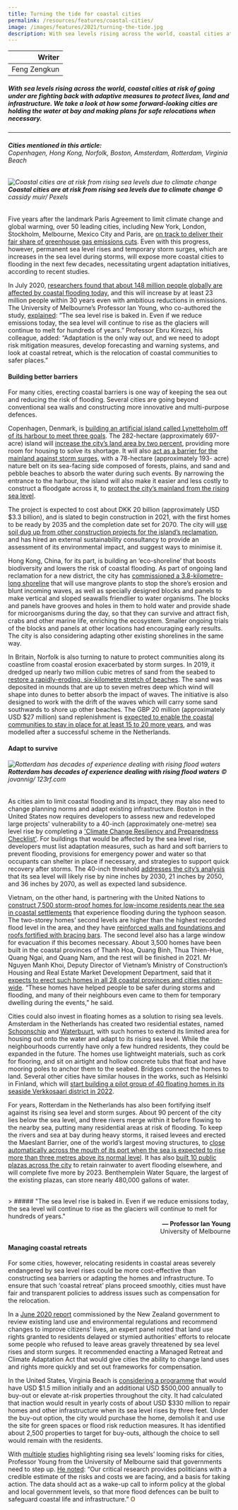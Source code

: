 ```yaml
---
title: Turning the tide for coastal cities
permalink: /resources/features/coastal-cities/
image: /images/features/2021/turning-the-tide.jpg
description: With sea levels rising across the world, coastal cities at risk of going under are fighting back with adaptive measures to protect lives, land and infrastructure. We take a look at how some forward-looking cities are holding the water at bay and making plans for safe relocations when necessary.
---
```


| Writer |
|---:|
| Feng Zengkun |

##### With sea levels rising across the world, coastal cities at risk of going under are fighting back with adaptive measures to protect lives, land and infrastructure. We take a look at how some forward-looking cities are holding the water at bay and making plans for safe relocations when necessary.

---

###### **Cities mentioned in this article:** <br> Copenhagen, Hong Kong, Norfolk, Boston, Amsterdam, Rotterdam, Virginia Beach

###### ![Coastal cities are at risk from rising sea levels due to climate change](/images/features/2021/turning-the-tide.jpg/)**Coastal cities are at risk from rising sea levels due to climate change** © cassidy muir/ Pexels

Five years after the landmark Paris Agreement to limit climate change and global warming, over 50 leading cities, including New York, London, Stockholm, Melbourne, Mexico City and Paris, are [on track to deliver their fair share of greenhouse gas emissions cuts](https://www.c40.org/press_releases/new-analysis-world-cities-on-track). Even with this progress, however, permanent sea level rises and temporary storm surges, which are increases in the sea level during storms, will expose more coastal cities to flooding in the next few decades, necessitating urgent adaptation initiatives, according to recent studies. 

In July 2020, [researchers found that about 148 million people globally are affected by coastal flooding today](https://www.nature.com/articles/s41598-020-67736-6), and this will increase by at least 23 million people within 30 years even with ambitious reductions in emissions. The University of Melbourne’s Professor Ian Young, who co-authored the study, [explained](https://www.theguardian.com/environment/2020/jul/31/extra-23-million-people-could-face-coastal-flooding-within-30-years-even-with-emission-cuts-study-says): “The sea level rise is baked in. Even if we reduce emissions today, the sea level will continue to rise as the glaciers will continue to melt for hundreds of years.” Professor Ebru Kirezci, his colleague, added: “Adaptation is the only way out, and we need to adopt risk mitigation measures, develop forecasting and warning systems, and look at coastal retreat, which is the relocation of coastal communities to safer places.”

#### **Building better barriers**

For many cities, erecting coastal barriers is one way of keeping the sea out and reducing the risk of flooding. Several cities are going beyond conventional sea walls and constructing more innovative and multi-purpose defences. 

Copenhagen, Denmark, is [building an artificial island called Lynetteholm off of its harbour to meet three goals](https://www.bbc.com/worklife/gallery/20190918-the-new-island-solving-a-nordic-housing-crisis). The 282-hectare (approximately 697-acre) island will [increase the city’s land area by two percent](https://www.cowi.com/about/news-and-press/go-ahead-given-for-lynetteholmen), providing more room for housing to solve its shortage. It will also [act as a barrier for the mainland against storm surges](https://cphpost.dk/?p=120979), with a 78-hectare (approximately 193- acre) nature belt on its sea-facing side composed of forests, plains, and sand and pebble beaches to absorb the water during such events. By narrowing the entrance to the harbour, the island will also make it easier and less costly to construct a floodgate across it, to [protect the city’s mainland from the rising sea level](https://www.railjournal.com/passenger/metros/new-copenhagen-m5-west-metro-line-proposed/). 

The project is expected to cost about DKK 20 billion (approximately USD $3.3 billion), and is slated to begin construction in 2021, with the first homes to be ready by 2035 and the completion date set for 2070. The city will [use soil dug up from other construction projects for the island’s reclamation](https://ramboll.com/projects/rdk/lynetteholm), and has hired an external sustainability consultancy to provide an assessment of its environmental impact, and suggest ways to minimise it. 

Hong Kong, China, for its part, is building an ‘eco-shoreline’ that boosts biodiversity and lowers the risk of coastal flooding. As part of ongoing land reclamation for a new district, the city has [commissioned a 3.8-kilometre-long shoreline](https://www.chinadailyhk.com/article/125759) that will use mangrove plants to stop the shore’s erosion and blunt incoming waves, as well as specially designed blocks and panels to make vertical and sloped seawalls friendlier to water organisms. The blocks and panels have grooves and holes in them to hold water and provide shade for microorganisms during the day, so that they can survive and attract fish, crabs and other marine life, enriching the ecosystem. Smaller ongoing trials of the blocks and panels at other locations had encouraging early results. The city is also considering adapting other existing shorelines in the same way. 

In Britain, Norfolk is also turning to nature to protect communities along its coastline from coastal erosion exacerbated by storm surges. In 2019, it dredged up nearly two million cubic metres of sand from the seabed to [restore a rapidly-eroding, six-kilometre stretch of beaches](https://www.theguardian.com/environment/2019/sep/20/norfolk-slows-down-coastal-erosion-with-sandscaping-scheme). The sand was deposited in mounds that are up to seven metres deep which wind will shape into dunes to better absorb the impact of waves. The initiative is also designed to work with the drift of the waves which will carry some sand southwards to shore up other beaches. The GBP 20 million (approximately USD $27 million) sand replenishment is [expected to enable the coastal communities to stay in place for at least 15 to 20 more years](https://pulitzercenter.org/reporting/how-dutch-are-building-coastal-protection-less-natures-help), and was modelled after a successful scheme in the Netherlands. 

#### **Adapt to survive**

###### ![Rotterdam has decades of experience dealing with rising flood waters](/images/features/2021/rotterdam.jpg/)**Rotterdam has decades of experience dealing with rising flood waters** © jovannig/ 123rf.com

As cities aim to limit coastal flooding and its impact, they may also need to change planning norms and adapt existing infrastructure. Boston in the United States now requires developers to assess new and redeveloped large projects' vulnerability to a 40-inch (approximately one-metre) sea level rise by completing a ['Climate Change Resiliency and Preparedness Checklist'](http://www.bostonplans.org/documents/planning/policy-planning/boston-climate-resiliency-checklist-word-version-2). For buildings that would be affected by the sea level rise, developers must list adaptation measures, such as hard and soft barriers to prevent flooding, provisions for emergency power and water so that occupants can shelter in place if necessary, and strategies to support quick recovery after storms. The 40-inch threshold [addresses the city’s analysis](https://www.boston.gov/sites/default/files/file/2020/10/Final_North%20End%20Downtown%20Final_EMBARGO_0.pdf) that its sea level will likely rise by nine inches by 2030, 21 inches by 2050, and 36 inches by 2070, as well as expected land subsidence.

Vietnam, on the other hand, is partnering with the United Nations to [construct 7,500 storm-proof homes for low-income residents near the sea in coastal settlements](https://e.vnexpress.net/news/news/vietnam-needs-100-000-flood-proof-houses-on-the-coast-undp-4208060.html) that experience flooding during the typhoon season. The two-storey homes’ second levels are higher than the highest recorded flood level in the area, and they have [reinforced walls and foundations and roofs fortified with bracing bars](https://www.straitstimes.com/asia/se-asia/bolstering-homes-to-weather-storms). The second level also has a large window for evacuation if this becomes necessary. About 3,500 homes have been built in the coastal provinces of Thanh Hoa, Quang Binh, Thua Thien-Hue, Quang Ngai, and Quang Nam, and the rest will be finished in 2021. Mr Nguyen Manh Khoi, Deputy Director of Vietnam’s Ministry of Construction’s Housing and Real Estate Market Development Department, said that it [expects to erect such homes in all 28 coastal provinces and cities nation-wide](https://www.vir.com.vn/flood-proof-homes-saving-the-day-for-central-coast-families-81273.html). “These homes have helped people to be safer during storms and flooding, and many of their neighbours even came to them for temporary dwelling during the events,” he said. 

Cities could also invest in floating homes as a solution to rising sea levels. Amsterdam in the Netherlands has created two residential estates, named [Schoonschip](http://www.spaceandmatter.nl/schoonschip) and [Waterbuurt](https://www.news18.com/news/buzz/waterbuurt-this-floating-locality-in-amsterdam-is-paving-the-way-to-live-with-rising-sea-levels-3198983.html), with such homes to extend its limited area for housing out onto the water and adapt to its rising sea level. While the neighbourhoods currently have only a few hundred residents, they could be expanded in the future. The homes use lightweight materials, such as cork for flooring, and sit on airtight and hollow concrete tubs that float and have mooring poles to anchor them to the seabed. Bridges connect the homes to land. Several other cities have similar houses in the works, such as Helsinki in Finland, which will [start building a pilot group of 40 floating homes in its seaside Verkkosaari district in 2022](https://thehill.com/changing-america/sustainability/infrastructure/485887-can-floating-houses-provide-a-solution-to). 

For years, Rotterdam in the Netherlands has also been fortifying itself against its rising sea level and storm surges. About 90 percent of the city lies below the sea level, and three rivers merge within it before flowing to the nearby sea, putting many residential areas at risk of flooding. To keep the rivers and sea at bay during heavy storms, it raised levees and erected the Maeslant Barrier, one of the world’s largest moving structures, to [close automatically across the mouth of its port when the sea is expected to rise more than three metres above its normal level](https://www.rijkswaterstaat.nl/english/about-us/gems-of-rijkswaterstaat/maeslant-barrier/index.aspx). It has also [built 10 public plazas across the city](https://pulitzercenter.org/reporting/pour-it-how-dutch-cities-are-soaking-rain-and-reducing-flooding) to retain rainwater to avert flooding elsewhere, and will complete five more by 2023. Benthemplein Water Square, the largest of the existing plazas, can store nearly 480,000 gallons of water. 

<br>
> ##### "The sea level rise is baked in. Even if we reduce emissions today, the sea level will continue to rise as the glaciers will continue to melt for hundreds of years."

<div align="right"><b>— Professor Ian Young</b> <br> University of Melbourne</div>

#### **Managing coastal retreats**

For some cities, however, relocating residents in coastal areas severely endangered by sea level rises could be more cost-effective than constructing sea barriers or adapting the homes and infrastructure. To ensure that such ‘coastal retreat’ plans proceed smoothly, cities must have fair and transparent policies to address issues such as compensation for the relocation. 

In a [June 2020 report](https://www.mfe.govt.nz/sites/default/files/media/RMA/rm-panel-review-report-web.pdf) commissioned by the New Zealand government to review existing land use and environmental regulations and recommend changes to improve citizens’ lives, an expert panel noted that land use rights granted to residents delayed or stymied authorities’ efforts to relocate some people who refused to leave areas gravely threatened by sea level rises and storm surges. It recommended enacting a Managed Retreat and Climate Adaptation Act that would give cities the ability to change land uses and rights more quickly and set out frameworks for compensation.

In the United States, Virginia Beach is [considering a programme](https://www.pilotonline.com/news/environment/vp-nw-virginia-beach-buyout-flood-20200108-gopea7cb3reidcvr7h62ywfmz4-story.html) that would have USD $1.5 million initially and an additional USD $500,000 annually to buy-out or elevate at-risk properties throughout the city. It had calculated that inaction would result in yearly costs of about USD $330 million to repair homes and other infrastructure when its sea level rises by three feet. Under the buy-out option, the city would purchase the home, demolish it and use the site for green spaces or flood risk reduction measures. It has identified about 2,500 properties to target for buy-outs, although the choice to sell would remain with the residents. 

With [multiple](https://climatenewsnetwork.net/rising-tides-will-leave-no-choice-for-us-millions/) [studies](https://climatenewsnetwork.net/europes-coastal-flooding-to-top-half-a-metre-by-2100/) highlighting rising sea levels’ looming risks for cities, Professor Young from the University of Melbourne said that governments need to step up. [He noted](https://www.eco-business.com/news/250-million-coastal-dwellers-will-face-rising-floods/): “Our critical research provides politicians with a credible estimate of the risks and costs we are facing, and a basis for taking action. The data should act as a wake-up call to inform policy at the global and local government levels, so that more flood defences can be built to safeguard coastal life and infrastructure.” **<font color="#967942">O</font>**
